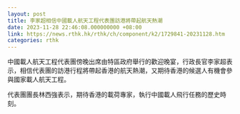 ```yaml
---
layout: post
title: 李家超相信中國載人航天工程代表團訪港將帶起航天熱潮
date: 2023-11-28 22:46:08.000000000 +08:00
link: https://news.rthk.hk/rthk/ch/component/k2/1729841-20231128.htm
categories: rthk
---
```


中國載人航天工程代表團傍晚出席由特區政府舉行的歡迎晚宴，行政長官李家超表示，相信代表團的訪港行程將帶起香港的航天熱潮，又期待香港的候選人有機會參與國家載人航天工程。

代表團團長林西強表示，期待香港的載荷專家，執行中國載人飛行任務的歷史時刻。
